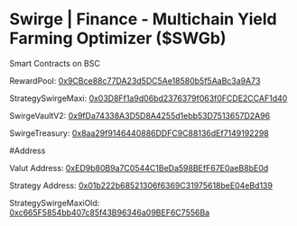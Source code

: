 # Swirge | Finance - Multichain Yield Farming Optimizer ($SWGb)

Smart Contracts on BSC

RewardPool: [0x9CBce88c77DA23d5DC5Ae18580b5f5AaBc3a9A73](https://bscscan.com/address/0x9cbce88c77da23d5dc5ae18580b5f5aabc3a9a73)

StrategySwirgeMaxi: [0x03D8Ff1a9d06bd2376379f063f0FCDE2CCAF1d40](https://bscscan.com/address/0x03d8ff1a9d06bd2376379f063f0fcde2ccaf1d40)

SwirgeVaultV2: [0x9fDa74338A3D5D8A4255d1ebb53D7513657D2A96](https://bscscan.com/address/0x9fda74338a3d5d8a4255d1ebb53d7513657d2a96)

SwirgeTreasury: [0x8aa29f9146440886DDFC9C88136dEf7149192298](https://bscscan.com/address/0x8aa29f9146440886ddfc9c88136def7149192298)

#Address

Valut Address: [0xED9b80B9a7C0544C1BeDa598BEfF67E0aeB8bE0d](https://bscscan.com/address/0xed9b80b9a7c0544c1beda598beff67e0aeb8be0d)

Strategy Address: [0x01b222b68521306f6369C31975618beE04eBd139](https://bscscan.com/address/0x01b222b68521306f6369c31975618bee04ebd139)

StrategySwirgeMaxiOld: [0xc665F5854bb407c85f43B96346a09BEF6C7556Ba](https://bscscan.com/address/0xc665f5854bb407c85f43b96346a09bef6c7556ba)
